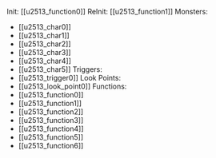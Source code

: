 Init: [[u2513_function0]]
ReInit: [[u2513_function1]]
Monsters:
- [[u2513_char0]]
- [[u2513_char1]]
- [[u2513_char2]]
- [[u2513_char3]]
- [[u2513_char4]]
- [[u2513_char5]]
Triggers:
- [[u2513_trigger0]]
Look Points:
- [[u2513_look_point0]]
Functions:
- [[u2513_function0]]
- [[u2513_function1]]
- [[u2513_function2]]
- [[u2513_function3]]
- [[u2513_function4]]
- [[u2513_function5]]
- [[u2513_function6]]
